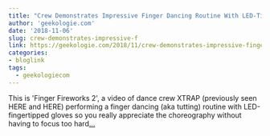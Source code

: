 ```yaml
---
title: "Crew Demonstrates Impressive Finger Dancing Routine With LED-Tipped Gloves"
author: 'geekologie.com'
date: '2018-11-06'
slug: crew-demonstrates-impressive-f
link: https://geekologie.com/2018/11/crew-demonstrates-impressive-finger-danc.php
categories:
- bloglink
tags:
  - geekologiecom
---
```


This is 'Finger Fireworks 2', a video of dance crew XTRAP (previously seen HERE and HERE) performing a finger dancing (aka tutting) routine with LED-fingertipped gloves so you really appreciate the choreography without having to focus too hard[... <i class="fas fa-external-link-alt"></i>](https://geekologie.com/2018/11/crew-demonstrates-impressive-finger-danc.php)

